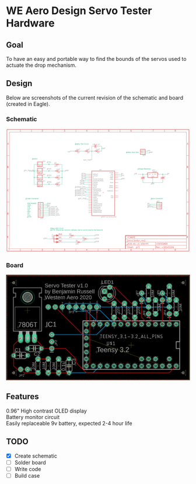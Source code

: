 # WE Aero Design Servo Tester Hardware

## Goal
To have an easy and portable way to find the bounds of the servos used to actuate the drop mechanism.

## Design
Below are screenshots of the current revision of the schematic and board (created in Eagle).

### Schematic
![Schematic](./schematic_ref.png)
### Board
![board](./board_ref.png)

## Features
0.96" High contrast OLED display  
Battery monitor circuit  
Easily replaceable 9v battery, expected 2-4 hour life

## TODO
- [x] Create schematic
- [ ] Solder board
- [ ] Write code
- [ ] Build case
